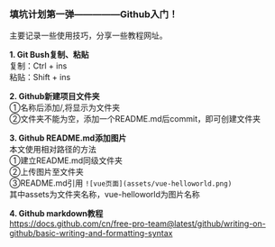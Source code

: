 ### 填坑计划第一弹—————Github入门！  
主要记录一些使用技巧，分享一些教程网址。

**1. Git Bush复制、粘贴**  
复制：Ctrl + ins  
粘贴：Shift + ins 

**2. Github新建项目文件夹**   
①名称后添加/,将显示为文件夹    
②文件夹不能为空，添加一个README.md后commit，即可创建文件夹  

**3. Github README.md添加图片**   
本文使用相对路径的方法      
①建立README.md同级文件夹  
②上传图片至文件夹  
③README.md引用 `![vue页面](assets/vue-helloworld.png)`  
其中assets为文件夹名称，vue-helloworld为图片名称

**4. Github markdown教程**   
https://docs.github.com/cn/free-pro-team@latest/github/writing-on-github/basic-writing-and-formatting-syntax
